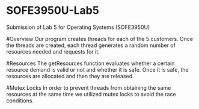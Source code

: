 # SOFE3950U-Lab5
Submission of Lab 5 for Operating Systems (SOFE3950U)

#Overview
Our program creates threads for each of the 5 customers. Once the threads are created, each thread
generates a random number of resources needed and requests for it. 

#Resources
The getResources function evaluates whether a certain resource demand is valid or not and whether it is safe. Once it is safe, the
resources are allocated and then they are released. 

#Mutex Locks
In order to prevent threads from obtaining the same resources at the same time we utilized mutex locks to avoid the race conditions.
